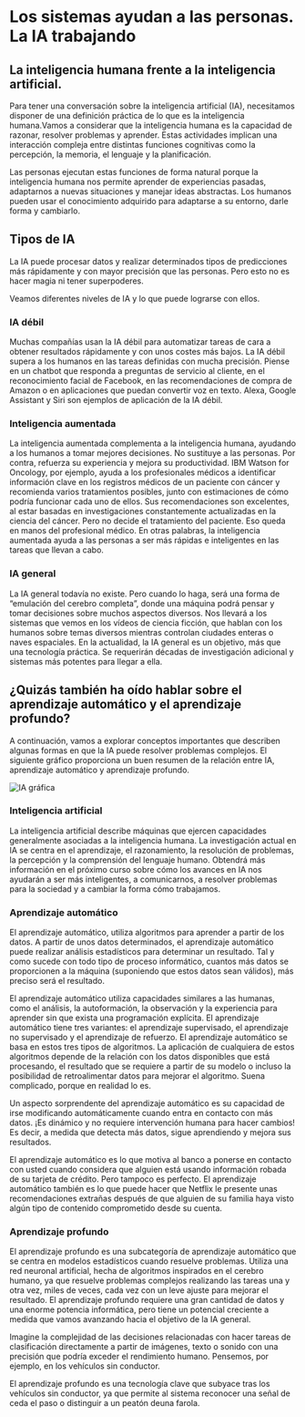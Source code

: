 # Los sistemas ayudan a las personas. La IA trabajando

## La inteligencia humana frente a la inteligencia artificial.
Para tener una conversación sobre la inteligencia artificial (IA), necesitamos disponer de una definición práctica de lo que es la inteligencia humana.Vamos a considerar que la inteligencia humana es la capacidad de razonar, resolver problemas y aprender. Estas actividades implican una interacción compleja entre distintas funciones cognitivas como la percepción, la memoria, el lenguaje y la planificación.

Las personas ejecutan estas funciones de forma natural porque la inteligencia humana nos permite aprender de experiencias pasadas, adaptarnos a nuevas situaciones y manejar ideas abstractas. Los humanos pueden usar el conocimiento adquirido para adaptarse a su entorno, darle forma y cambiarlo.

## Tipos de IA
La IA puede procesar datos y realizar determinados tipos de predicciones más rápidamente y con mayor precisión que las personas. Pero esto no es hacer magia ni tener superpoderes.

Veamos diferentes niveles de IA y lo que puede lograrse con ellos.

### IA débil
Muchas compañías usan la IA débil para automatizar tareas de cara a obtener resultados rápidamente y con unos costes más bajos. La IA débil supera a los humanos en las tareas definidas con mucha precisión. Piense en un chatbot que responda a preguntas de servicio al cliente, en el reconocimiento facial de Facebook, en las recomendaciones de compra de Amazon o en aplicaciones que puedan convertir voz en texto. Alexa, Google Assistant y Siri son ejemplos de aplicación de la IA débil.

### Inteligencia aumentada
La inteligencia aumentada complementa a la inteligencia humana, ayudando a los humanos a tomar mejores decisiones. No sustituye a las personas. Por contra, refuerza su experiencia y mejora su productividad. IBM Watson for Oncology, por ejemplo, ayuda a los profesionales médicos a identificar información clave en los registros médicos de un paciente con cáncer y recomienda varios tratamientos posibles, junto con estimaciones de cómo podría funcionar cada uno de ellos. Sus recomendaciones son excelentes, al estar basadas en investigaciones constantemente actualizadas en la ciencia del cáncer. Pero no decide el tratamiento del paciente. Eso queda en manos del profesional médico. En otras palabras, la inteligencia aumentada ayuda a las personas a ser más rápidas e inteligentes en las tareas que llevan a cabo.

### IA general
La IA general todavía no existe. Pero cuando lo haga, será una forma de “emulación del cerebro completa”, donde una máquina podrá pensar y tomar decisiones sobre muchos aspectos diversos. Nos llevará a los sistemas que vemos en los vídeos de ciencia ficción, que hablan con los humanos sobre temas diversos mientras controlan ciudades enteras o naves espaciales. En la actualidad, la IA general es un objetivo, más que una tecnología práctica. Se requerirán décadas de investigación adicional y sistemas más potentes para llegar a ella.

## ¿Quizás también ha oído hablar sobre el aprendizaje automático y el aprendizaje profundo?
A continuación, vamos a explorar conceptos importantes que describen algunas formas en que la IA puede resolver problemas complejos. El siguiente gráfico proporciona un buen resumen de la relación entre IA, aprendizaje automático y aprendizaje profundo.

![IA gráfica](/resources/IA-gráfica.png)

### Inteligencia artificial
La inteligencia artificial describe máquinas que ejercen capacidades generalmente asociadas a la inteligencia humana. La investigación actual en IA se centra en el aprendizaje, el razonamiento, la resolución de problemas, la percepción y la comprensión del lenguaje humano. Obtendrá más información en el próximo curso sobre cómo los avances en IA nos ayudarán a ser más inteligentes, a comunicarnos, a resolver problemas para la sociedad y a cambiar la forma cómo trabajamos.

### Aprendizaje automático
El aprendizaje automático, utiliza algoritmos para aprender a partir de los datos. A partir de unos datos determinados, el aprendizaje automático puede realizar análisis estadísticos para determinar un resultado. Tal y como sucede con todo tipo de proceso informático, cuantos más datos se proporcionen a la máquina (suponiendo que estos datos sean válidos), más preciso será el resultado.

El aprendizaje automático utiliza capacidades similares a las humanas, como el análisis, la autoformación, la observación y la experiencia para aprender sin que exista una programación explícita. El aprendizaje automático tiene tres variantes: el aprendizaje supervisado, el aprendizaje no supervisado y el aprendizaje de refuerzo. El aprendizaje automático se basa en estos tres tipos de algoritmos. La aplicación de cualquiera de estos algoritmos depende de la relación con los datos disponibles que está procesando, el resultado que se requiere a partir de su modelo o incluso la posibilidad de retroalimentar datos para mejorar el algoritmo. Suena complicado, porque en realidad lo es.

Un aspecto sorprendente del aprendizaje automático es su capacidad de irse modificando automáticamente cuando entra en contacto con más datos. ¡Es dinámico y no requiere intervención humana para hacer cambios! Es decir, a medida que detecta más datos, sigue aprendiendo y mejora sus resultados.

El aprendizaje automático es lo que motiva al banco a ponerse en contacto con usted cuando considera que alguien está usando información robada de su tarjeta de crédito. Pero tampoco es perfecto. El aprendizaje automático también es lo que puede hacer que Netflix le presente unas recomendaciones extrañas después de que alguien de su familia haya visto algún tipo de contenido comprometido desde su cuenta.

### Aprendizaje profundo
El aprendizaje profundo es una subcategoría de aprendizaje automático que se centra en modelos estadísticos cuando resuelve problemas. Utiliza una red neuronal artificial, hecha de algoritmos inspirados en el cerebro humano, ya que resuelve problemas complejos realizando las tareas una y otra vez, miles de veces, cada vez con un leve ajuste para mejorar el resultado. El aprendizaje profundo requiere una gran cantidad de datos y una enorme potencia informática, pero tiene un potencial creciente a medida que vamos avanzando hacia el objetivo de la IA general.

Imagine la complejidad de las decisiones relacionadas con hacer tareas de clasificación directamente a partir de imágenes, texto o sonido con una precisión que podría exceder el rendimiento humano. Pensemos, por ejemplo, en los vehículos sin conductor.

El aprendizaje profundo es una tecnología clave que subyace tras los vehículos sin conductor, ya que permite al sistema reconocer una señal de ceda el paso o distinguir a un peatón deuna farola.